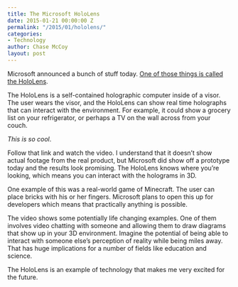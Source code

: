 ```yaml
---
title: The Microsoft HoloLens
date: 2015-01-21 00:00:00 Z
permalink: "/2015/01/hololens/"
categories:
- Technology
author: Chase McCoy
layout: post
---
```


Microsoft announced a bunch of stuff today. [One of those things is called the HoloLens][1].

The HoloLens is a self-contained holographic computer inside of a visor. The user wears the visor, and the HoloLens can show real time holographs that can interact with the environment. For example, it could show a grocery list on your refrigerator, or perhaps a TV on the wall across from your couch.

*This is so cool*.

Follow that link and watch the video. I understand that it doesn&#8217;t show actual footage from the real product, but Microsoft did show off a prototype today and the results look promising. The HoloLens knows where you&#8217;re looking, which means you can interact with the holograms in 3D.

One example of this was a real-world game of Minecraft. The user can place bricks with his or her fingers. Microsoft plans to open this up for developers which means that practically anything is possible.

The video shows some potentially life changing examples. One of them involves video chatting with someone and allowing them to draw diagrams that show up in your 3D environment. Imagine the potential of being able to interact with someone else&#8217;s perception of reality while being miles away. That has huge implications for a number of fields like education and science.

The HoloLens is an example of technology that makes me very excited for the future.

 [1]: http://www.microsoft.com/microsoft-hololens/en-us